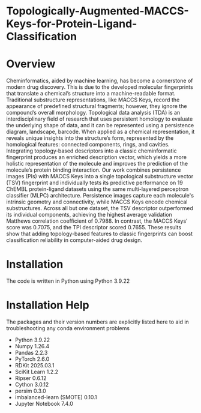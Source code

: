 # **Topologically-Augmented-MACCS-Keys-for-Protein-Ligand-Classification**

# **Overview**

Cheminformatics, aided by machine learning, has become a cornerstone of modern drug discovery. This is due to the developed molecular fingerprints that translate a chemical’s structure into a machine-readable format. Traditional substructure representations, like MACCS Keys, record the appearance of predefined structural fragments; however, they ignore the compound’s overall morphology. Topological data analysis (TDA) is an interdisciplinary field of research that uses persistent homology to evaluate the underlying shape of data, and it can be represented using a persistence diagram, landscape, barcode. When applied as a chemical representation, it reveals unique insights into the structure’s form, represented by the homological features: connected components, rings, and cavities. Integrating topology‐based descriptors into a classic cheminformatic fingerprint produces an enriched description vector, which yields a more holistic representation of the molecule and improves the prediction of the molecule’s protein binding interaction. Our work combines persistence images (PIs) with MACCS Keys into a single topological substructure vector (TSV) fingerprint and individually tests its predictive performance on 19 ChEMBL protein-ligand datasets using the same multi-layered perceptron classifier (MLPC) architecture. Persistence images capture each molecule's intrinsic geometry and connectivity, while MACCS Keys encode chemical substructures. Across all but one dataset, the TSV descriptor outperformed its individual components, achieving the highest average validation Matthews correlation coefficient of 0.7988. In contrast, the MACCS Keys’ score was 0.7075, and the TPI descriptor scored 0.7655. These results show that adding topology-based features to classic fingerprints can boost classification reliability in computer-aided drug design.

# **Installation**

The code is written in Python using Python 3.9.22












# **Installation Help**

The packages and their version numbers are explicitly listed here to aid in troubleshooting any conda environment problems

- Python 3.9.22
- Numpy 1.26.4
- Pandas 2.2.3
- PyTorch 2.6.0
- RDKit 2025.03.1
- SciKit Learn 1.2.2
- Ripser 0.6.12
- Cython 3.0.12
- persim 0.3.0
- imbalanced-learn (SMOTE) 0.10.1
- Jupyter Notebook 7.4.0
  

